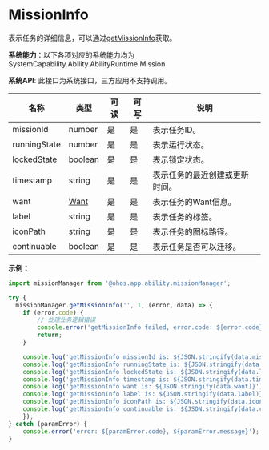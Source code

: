 # MissionInfo

表示任务的详细信息，可以通过[getMissionInfo](js-apis-app-ability-missionManager.md#missionmanagergetmissioninfo)获取。

**系统能力**：以下各项对应的系统能力均为SystemCapability.Ability.AbilityRuntime.Mission

**系统API**: 此接口为系统接口，三方应用不支持调用。

| 名称 | 类型 | 可读 | 可写 | 说明 |
| -------- | -------- | -------- | -------- | -------- |
| missionId | number | 是 | 是 | 表示任务ID。|
| runningState | number | 是 | 是 | 表示运行状态。 |
| lockedState | boolean | 是 | 是 | 表示锁定状态。 |
| timestamp | string | 是 | 是 | 表示任务的最近创建或更新时间。 |
| want | [Want](js-apis-application-want.md) | 是 | 是 | 表示任务的Want信息。 |
| label | string | 是 | 是 | 表示任务的标签。 |
| iconPath | string | 是 | 是 | 表示任务的图标路径。 |
| continuable | boolean | 是 | 是 | 表示任务是否可以迁移。 |

**示例：**
```ts
import missionManager from '@ohos.app.ability.missionManager';

try {
  missionManager.getMissionInfo('', 1, (error, data) => {
    if (error.code) {
        // 处理业务逻辑错误
        console.error('getMissionInfo failed, error.code: ${error.code}, error.message: ${error.message}');
        return;
    }

    console.log('getMissionInfo missionId is: ${JSON.stringify(data.missionId)}');
    console.log('getMissionInfo runningState is: ${JSON.stringify(data.runningState)}');
    console.log('getMissionInfo lockedState is: ${JSON.stringify(data.lockedState)}');
    console.log('getMissionInfo timestamp is: ${JSON.stringify(data.timestamp)}');
    console.log('getMissionInfo want is: ${JSON.stringify(data.want)}');
    console.log('getMissionInfo label is: ${JSON.stringify(data.label)}');
    console.log('getMissionInfo iconPath is: ${JSON.stringify(data.iconPath)}');
    console.log('getMissionInfo continuable is: ${JSON.stringify(data.continuable)}');
    });
} catch (paramError) {
    console.error('error: ${paramError.code}, ${paramError.message}');
}
```